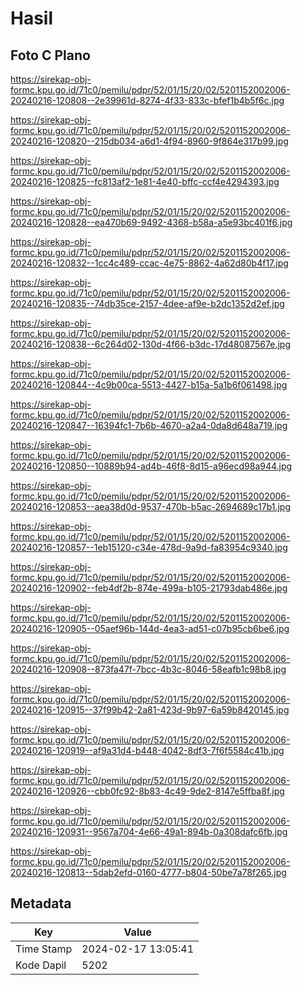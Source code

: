 # Hasil

## Foto C Plano

https://sirekap-obj-formc.kpu.go.id/71c0/pemilu/pdpr/52/01/15/20/02/5201152002006-20240216-120808--2e39961d-8274-4f33-833c-bfef1b4b5f6c.jpg

https://sirekap-obj-formc.kpu.go.id/71c0/pemilu/pdpr/52/01/15/20/02/5201152002006-20240216-120820--215db034-a6d1-4f94-8960-9f864e317b99.jpg

https://sirekap-obj-formc.kpu.go.id/71c0/pemilu/pdpr/52/01/15/20/02/5201152002006-20240216-120825--fc813af2-1e81-4e40-bffc-ccf4e4294393.jpg

https://sirekap-obj-formc.kpu.go.id/71c0/pemilu/pdpr/52/01/15/20/02/5201152002006-20240216-120828--ea470b69-9492-4368-b58a-a5e93bc401f6.jpg

https://sirekap-obj-formc.kpu.go.id/71c0/pemilu/pdpr/52/01/15/20/02/5201152002006-20240216-120832--1cc4c489-ccac-4e75-8862-4a62d80b4f17.jpg

https://sirekap-obj-formc.kpu.go.id/71c0/pemilu/pdpr/52/01/15/20/02/5201152002006-20240216-120835--74db35ce-2157-4dee-af9e-b2dc1352d2ef.jpg

https://sirekap-obj-formc.kpu.go.id/71c0/pemilu/pdpr/52/01/15/20/02/5201152002006-20240216-120838--6c264d02-130d-4f66-b3dc-17d48087567e.jpg

https://sirekap-obj-formc.kpu.go.id/71c0/pemilu/pdpr/52/01/15/20/02/5201152002006-20240216-120844--4c9b00ca-5513-4427-b15a-5a1b6f061498.jpg

https://sirekap-obj-formc.kpu.go.id/71c0/pemilu/pdpr/52/01/15/20/02/5201152002006-20240216-120847--16394fc1-7b6b-4670-a2a4-0da8d648a719.jpg

https://sirekap-obj-formc.kpu.go.id/71c0/pemilu/pdpr/52/01/15/20/02/5201152002006-20240216-120850--10889b94-ad4b-46f8-8d15-a96ecd98a944.jpg

https://sirekap-obj-formc.kpu.go.id/71c0/pemilu/pdpr/52/01/15/20/02/5201152002006-20240216-120853--aea38d0d-9537-470b-b5ac-2694689c17b1.jpg

https://sirekap-obj-formc.kpu.go.id/71c0/pemilu/pdpr/52/01/15/20/02/5201152002006-20240216-120857--1eb15120-c34e-478d-9a9d-fa83954c9340.jpg

https://sirekap-obj-formc.kpu.go.id/71c0/pemilu/pdpr/52/01/15/20/02/5201152002006-20240216-120902--feb4df2b-874e-499a-b105-21793dab486e.jpg

https://sirekap-obj-formc.kpu.go.id/71c0/pemilu/pdpr/52/01/15/20/02/5201152002006-20240216-120905--05aef96b-144d-4ea3-ad51-c07b95cb6be6.jpg

https://sirekap-obj-formc.kpu.go.id/71c0/pemilu/pdpr/52/01/15/20/02/5201152002006-20240216-120908--873fa47f-7bcc-4b3c-8046-58eafb1c98b8.jpg

https://sirekap-obj-formc.kpu.go.id/71c0/pemilu/pdpr/52/01/15/20/02/5201152002006-20240216-120915--37f99b42-2a81-423d-9b97-6a59b8420145.jpg

https://sirekap-obj-formc.kpu.go.id/71c0/pemilu/pdpr/52/01/15/20/02/5201152002006-20240216-120919--af9a31d4-b448-4042-8df3-7f6f5584c41b.jpg

https://sirekap-obj-formc.kpu.go.id/71c0/pemilu/pdpr/52/01/15/20/02/5201152002006-20240216-120926--cbb0fc92-8b83-4c49-9de2-8147e5ffba8f.jpg

https://sirekap-obj-formc.kpu.go.id/71c0/pemilu/pdpr/52/01/15/20/02/5201152002006-20240216-120931--9567a704-4e66-49a1-894b-0a308dafc6fb.jpg

https://sirekap-obj-formc.kpu.go.id/71c0/pemilu/pdpr/52/01/15/20/02/5201152002006-20240216-120813--5dab2efd-0160-4777-b804-50be7a78f265.jpg


## Metadata

| Key        | Value               |
| ---------- | ------------------- |
| Time Stamp | 2024-02-17 13:05:41 |
| Kode Dapil | 5202                |



